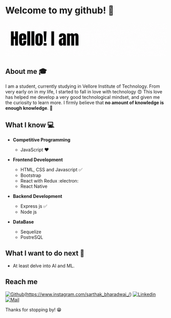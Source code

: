 # Welcome to my github! 👋

<div align="center">
	<img src="GIF.gif">
</div>

## About me :mortar_board:
I am a student, currently studying in Vellore Institute of Technology. From very early on in my life, I started to fall in love with technology 😍 This love has helped me develop a very good technological mindset, and given me the curiosity to learn more. I firmly believe that **no amount of knowledge is enough knowledge**. 🧠

## What I know :computer:
- **Competitive Programming**
	- JavaScript ❤️
	
	
- **Frontend Development**
	- HTML, CSS and Javascript :white_check_mark:
	- Bootstrap
	- React with Redux :electron:
	- React Native


- **Backend Development**
	- Express js :white_check_mark:
	- Node js


- **DataBase**
	- Sequelize
	- PostreSQL


## What I want to do next :thinking:
- At least delve into AI and ML.

## Reach me 
[![Github](https://img.shields.io/github/followers/sarthakbh321?label=Follow&style=social)](https://github.com/FlorFleitas)(https://www.instagram.com/sarthak_bharadwaj_/)
[![Linkedin](https://img.shields.io/badge/-Sarthak%20Bharadwaj-blue?style=flat-square&logo=linkedin&logoColor=white&link=https://www.linkedin.com/in/maria-florencia-fleitas/)](https://www.linkedin.com/in/sarthak-bharadwaj-8552b5110/)
[![Mail](https://img.shields.io/badge/-flor1197@hotmail.com-gray?style=flat-square&logo=gmail&logoColor=red&link=https://www.linkedin.com/in/maria-florencia-fleitas/)](mailto:flor1197@hotmail.com)


Thanks for stopping by! 😁
